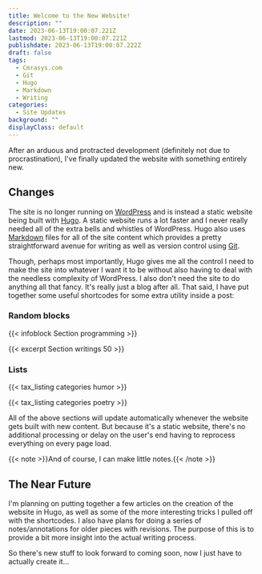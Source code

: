 ```yaml
---
title: Welcome to the New Website!
description: ""
date: 2023-06-13T19:00:07.221Z
lastmod: 2023-06-13T19:00:07.221Z
publishdate: 2023-06-13T19:00:07.222Z
draft: false
tags:
  - Cmrasys.com
  - Git
  - Hugo
  - Markdown
  - Writing
categories:
  - Site Updates
background: ""
displayClass: default
---
```


After an arduous and protracted development (definitely not due to procrastination), I've finally updated the website with something entirely new.

<!--more-->

## Changes

The site is no longer running on [WordPress](https://wordpress.com/) and is instead a static website being built with [Hugo](https://gohugo.io/). A static website runs a lot faster and I never really needed all of the extra bells and whistles of WordPress. Hugo also uses [Markdown](https://en.wikipedia.org/wiki/Markdown) files for all of the site content which provides a pretty straightforward avenue for writing as well as version control using [Git](https://git-scm.com/).

Though, perhaps most importantly, Hugo gives me all the control I need to make the site into whatever I want it to be without also having to deal with the needless complexity of WordPress. I also don't need the site to do anything all that fancy. It's really just a blog after all. That said, I have put together some useful shortcodes for some extra utility inside a post:

### Random blocks

{{< infoblock Section programming >}}

{{< excerpt Section writings 50 >}}

### Lists

{{< tax_listing categories humor >}}

{{< tax_listing categories poetry >}}

All of the above sections will update automatically whenever the website gets built with new content. But because it's a static website, there's no additional processing or delay on the user's end having to reprocess everything on every page load.

{{< note >}}And of course, I can make little notes.{{< /note >}}

## The Near Future

I'm planning on putting together a few articles on the creation of the website in Hugo, as well as some of the more interesting tricks I pulled off with the shortcodes. I also have plans for doing a series of notes/annotations for older pieces with revisions. The purpose of this is to provide a bit more insight into the actual writing process.

So there's new stuff to look forward to coming soon, now I just have to actually create it...
